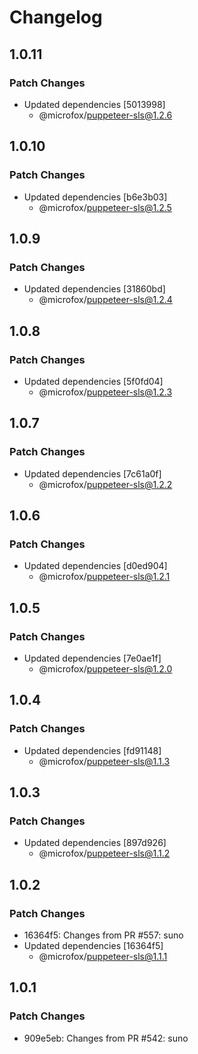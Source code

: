 # Changelog

## 1.0.11

### Patch Changes

- Updated dependencies [5013998]
  - @microfox/puppeteer-sls@1.2.6

## 1.0.10

### Patch Changes

- Updated dependencies [b6e3b03]
  - @microfox/puppeteer-sls@1.2.5

## 1.0.9

### Patch Changes

- Updated dependencies [31860bd]
  - @microfox/puppeteer-sls@1.2.4

## 1.0.8

### Patch Changes

- Updated dependencies [5f0fd04]
  - @microfox/puppeteer-sls@1.2.3

## 1.0.7

### Patch Changes

- Updated dependencies [7c61a0f]
  - @microfox/puppeteer-sls@1.2.2

## 1.0.6

### Patch Changes

- Updated dependencies [d0ed904]
  - @microfox/puppeteer-sls@1.2.1

## 1.0.5

### Patch Changes

- Updated dependencies [7e0ae1f]
  - @microfox/puppeteer-sls@1.2.0

## 1.0.4

### Patch Changes

- Updated dependencies [fd91148]
  - @microfox/puppeteer-sls@1.1.3

## 1.0.3

### Patch Changes

- Updated dependencies [897d926]
  - @microfox/puppeteer-sls@1.1.2

## 1.0.2

### Patch Changes

- 16364f5: Changes from PR #557: suno
- Updated dependencies [16364f5]
  - @microfox/puppeteer-sls@1.1.1

## 1.0.1

### Patch Changes

- 909e5eb: Changes from PR #542: suno
